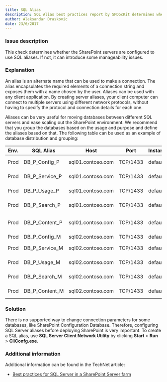 ```yaml
---
title: SQL Alias
description: SQL Alias best practices report by SPDocKit determines whether the SharePoint servers are configured to use SQL aliases. If not, it can introduce some manageability issues.
author: Aleksandar Draskovic 
date: 23/6/2017
---
```

### Issue description
This check determines whether the SharePoint servers are configured to use SQL aliases. If not, it can introduce some manageability issues.
### Explanation
An alias is an alternate name that can be used to make a connection. The alias encapsulates the required elements of a connection string and exposes them with a name chosen by the user. Aliases can be used with any client application. By creating server aliases, your client computer can connect to multiple servers using different network protocols, without having to specify the protocol and connection details for each one.

Aliases can be very useful for moving databases between different SQL servers and ease scaling out the SharePoint environment. We recommend that you group the databases based on the usage and purpose and define the aliases based on that. The following table can be used as an example of database distribution and grouping:

| Env. | SQL Alias      | Host              | Port     | Instance | description                                  |
|------|----------------|-------------------|----------|----------|----------------------------------------------|
| Prod | DB_P_Config_P  | sql01.contoso.com | TCP/1433 | default  | SharePointConfig (principal)                 |
| Prod | DB_P_Service_P | sql01.contoso.com | TCP/1433 | default  | SharePoint Service App databases (principal) |
| Prod | DB_P_Usage_P   | sql01.contoso.com | TCP/1433 | default  | SharePointUsagedatabase (principal)          |
| Prod | DB_P_Search_P  | sql01.contoso.com | TCP/1433 | default  | SharePoint Search Databases (principal)      |
| Prod | DB_P_Content_P | sql01.contoso.com | TCP/1433 | default  | SharePoint Contentdatabases (principal)      |
| Prod | DB_P_Config_M  | sql02.contoso.com | TCP/1433 | default  | SharePointConfig (mirror)                    |
| Prod | DB_P_Service_M | sql02.contoso.com | TCP/1433 | default  | SharePoint Service App databases (mirror)    |
| Prod | DB_P_Usage_M   | sql02.contoso.com | TCP/1433 | default  | SharePointUsagedatabase (mirror)             |
| Prod | DB_P_Search_M  | sql02.contoso.com | TCP/1433 | default  | SharePoint Search Databases (mirror)         |
| Prod | DB_P_Content_M | sql02.contoso.com | TCP/1433 | default  | SharePoint Contentdatabases (mirror)         |
### Solution
There is no supported way to change connection parameters for some databases, like SharePoint Configuration Database. Therefore, configuring SQL Server aliases before deploying SharePoint is very important. To create a SQL alias, use **SQL Server Client Network Utility** by clicking **Start** > **Run** > **CliConfg.exe**.
### Additional information 
Additional information can be found in the TechNet article:
* [Best practices for SQL Server in a SharePoint Server farm](https://technet.microsoft.com/en-us/library/hh292622.aspx)